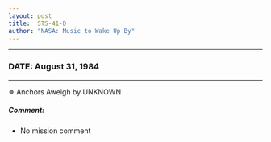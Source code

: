 ```yaml
---
layout: post
title:  STS-41-D
author: "NASA: Music to Wake Up By"
---
```


----
### DATE: August 31, 1984
----
✵ Anchors Aweigh by UNKNOWN

##### Comment:
* No mission comment
